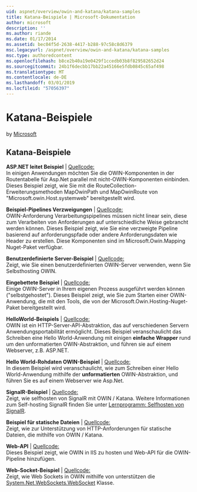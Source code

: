 ```yaml
---
uid: aspnet/overview/owin-and-katana/katana-samples
title: Katana-Beispiele | Microsoft-Dokumentation
author: microsoft
description: ''
ms.author: riande
ms.date: 01/17/2014
ms.assetid: bec04f5d-2638-4417-b288-97c58c8d6379
msc.legacyurl: /aspnet/overview/owin-and-katana/katana-samples
msc.type: authoredcontent
ms.openlocfilehash: b8ce2b40a19e0429f1ccedb03b8f829582652d24
ms.sourcegitcommit: 24b1f6decbb17bb22a45166e5fdb0845c65af498
ms.translationtype: MT
ms.contentlocale: de-DE
ms.lasthandoff: 03/01/2019
ms.locfileid: "57056397"
---
```

<a name="katana-samples"></a>Katana-Beispiele
====================
by [Microsoft](https://github.com/microsoft)

## <a name="katana-samples"></a>Katana-Beispiele

**ASP.NET leitet Beispiel** | [Quellcode:](https://github.com/aspnet/samples/tree/master/samples/aspnet/Katana/AspNetRoutes)  
In einigen Anwendungen möchten Sie die OWIN-Komponenten in der Routentabelle für Asp.Net parallel mit nicht-OWIN-Komponenten einbinden. Dieses Beispiel zeigt, wie Sie mit die RouteCollection-Erweiterungsmethoden MapOwinPath und MapOwinRoute von "Microsoft.owin.Host.systemweb" bereitgestellt wird.

**Beispiel-Pipelines Verzweigungen** | [Quellcode:](https://github.com/aspnet/samples/tree/master/samples/aspnet/Katana/BranchingPipelines)  
OWIN-Anforderung Verarbeitungspipelines müssen nicht linear sein, diese zum Verarbeiten von Anforderungen auf unterschiedliche Weise gebrancht werden können. Dieses Beispiel zeigt, wie Sie eine verzweigte Pipeline basierend auf anforderungspfade oder andere Anforderungsdaten wie Header zu erstellen. Diese Komponenten sind im Microsoft.Owin.Mapping Nuget-Paket verfügbar.

**Benutzerdefinierte Server-Beispiel** | [Quellcode:](https://github.com/aspnet/samples/tree/master/samples/aspnet/Katana/CustomServer)   
Zeigt, wie Sie einen benutzerdefinierten OWIN-Server verwenden, wenn Sie Selbsthosting OWIN.

**Eingebettete Beispiel** | [Quellcode:](https://github.com/aspnet/samples/tree/master/samples/aspnet/Katana/Embedded)  
Einige OWIN-Server in Ihrem eigenen Prozess ausgeführt werden können (&quot;selbstgehostet&quot;). Dieses Beispiel zeigt, wie Sie zum Starten einer OWIN-Anwendung, die mit den Tools, die von der Microsoft.Owin.Hosting-Nuget-Paket bereitgestellt wird.

**HelloWorld-Beispiels** | [Quellcode:](https://github.com/aspnet/samples/tree/master/samples/aspnet/Katana/HelloWorld)  
OWIN ist ein HTTP-Server-API-Abstraktion, das auf verschiedenen Servern Anwendungsportabilität ermöglicht. Dieses Beispiel veranschaulicht das Schreiben eine Hello World-Anwendung mit einigen **einfache Wrapper** rund um den unformatierten OWIN-Abstraktion, und führen sie auf einem Webserver, z.B. ASP.NET.

**Hello World-Rohdaten OWIN-Beispiel** | [Quellcode:](https://github.com/aspnet/samples/tree/master/samples/aspnet/Katana/HelloWorldRawOwin)  
In diesem Beispiel wird veranschaulicht, wie zum Schreiben einer Hello World-Anwendung mithilfe der **unformatierten** OWIN-Abstraktion, und führen Sie es auf einem Webserver wie Asp.Net.

**SignalR-Beispiel** | [Quellcode:](https://github.com/aspnet/samples/tree/master/samples/aspnet/Katana/SignalR)  
Zeigt, wie selfhosten von SignalR mit OWIN / Katana. Weitere Informationen zum Self-hosting SignalR finden Sie unter [Lernprogramm: Selfhosten von SignalR](../../../signalr/overview/deployment/tutorial-signalr-self-host.md).

**Beispiel für statische Dateien** | [Quellcode:](https://github.com/aspnet/samples/tree/master/samples/aspnet/Katana/StaticFilesSample)   
Zeigt, wie zur Unterstützung von HTTP-Anforderungen für statische Dateien, die mithilfe von OWIN / Katana.

**Web-API** | [Quellcode:](https://github.com/aspnet/samples/tree/master/samples/aspnet/Katana/WebApi)   
Dieses Beispiel zeigt, wie OWIN in IIS zu hosten und Web-API für die OWIN-Pipeline hinzufügen.

**Web-Socket-Beispiel** | [Quellcode:](https://github.com/aspnet/samples/tree/master/samples/aspnet/Katana/WebSocketSample)   
Zeigt, wie Web Sockets in OWIN mithilfe von unterstützen die [System.Net.WebSockets.WebSocket](https://msdn.microsoft.com/library/system.net.websockets.websocket(v=vs.110).aspx) Klasse.
